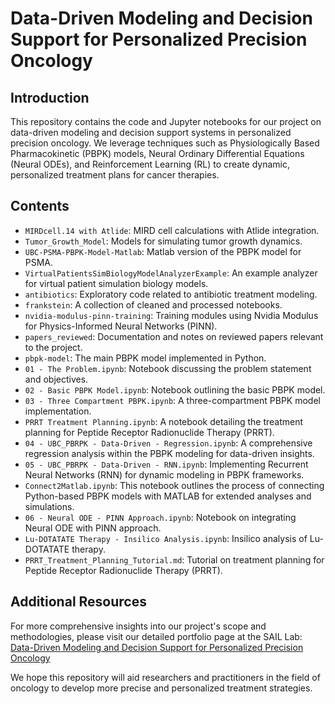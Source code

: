 # Data-Driven Modeling and Decision Support for Personalized Precision Oncology

## Introduction
This repository contains the code and Jupyter notebooks for our project on data-driven modeling and decision support systems in personalized precision oncology. We leverage techniques such as Physiologically Based Pharmacokinetic (PBPK) models, Neural Ordinary Differential Equations (Neural ODEs), and Reinforcement Learning (RL) to create dynamic, personalized treatment plans for cancer therapies.

## Contents
- `MIRDcell.14 with Atlide`: MIRD cell calculations with Atlide integration.
- `Tumor_Growth_Model`: Models for simulating tumor growth dynamics.
- `UBC-PSMA-PBPK-Model-Matlab`: Matlab version of the PBPK model for PSMA.
- `VirtualPatientsSimBiologyModelAnalyzerExample`: An example analyzer for virtual patient simulation biology models.
- `antibiotics`: Exploratory code related to antibiotic treatment modeling.
- `frankstein`: A collection of cleaned and processed notebooks.
- `nvidia-modulus-pinn-training`: Training modules using Nvidia Modulus for Physics-Informed Neural Networks (PINN).
- `papers_reviewed`: Documentation and notes on reviewed papers relevant to the project.
- `pbpk-model`: The main PBPK model implemented in Python.
- `01 - The Problem.ipynb`: Notebook discussing the problem statement and objectives.
- `02 - Basic PBPK Model.ipynb`: Notebook outlining the basic PBPK model.
- `03 - Three Compartment PBPK.ipynb`: A three-compartment PBPK model implementation.
- `PRRT Treatment Planning.ipynb`: A notebook detailing the treatment planning for Peptide Receptor Radionuclide Therapy (PRRT).
- `04 - UBC_PBRPK - Data-Driven - Regression.ipynb`: A comprehensive regression analysis within the PBPK modeling for data-driven insights.
- `05 - UBC_PBRPK - Data-Driven - RNN.ipynb`: Implementing Recurrent Neural Networks (RNN) for dynamic modeling in PBPK frameworks.
- `Connect2Matlab.ipynb`: This notebook outlines the process of connecting Python-based PBPK models with MATLAB for extended analyses and simulations.
- `06 - Neural ODE - PINN Approach.ipynb`: Notebook on integrating Neural ODE with PINN approach.
- `Lu-DOTATATE Therapy - Insilico Analysis.ipynb`: Insilico analysis of Lu-DOTATATE therapy.
- `PRRT_Treatment_Planning_Tutorial.md`: Tutorial on treatment planning for Peptide Receptor Radionuclide Therapy (PRRT).

## Additional Resources
For more comprehensive insights into our project's scope and methodologies, please visit our detailed portfolio page at the SAIL Lab:
[Data-Driven Modeling and Decision Support for Personalized Precision Oncology](https://sail-lab.org/portfolio/data-driven-modeling-and-decision-support-for-personalized-precision-oncology/)

We hope this repository will aid researchers and practitioners in the field of oncology to develop more precise and personalized treatment strategies.

